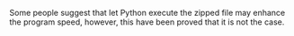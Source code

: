 Some people suggest that let Python execute the zipped file may enhance the program speed, however, this have been proved that it is not the case.